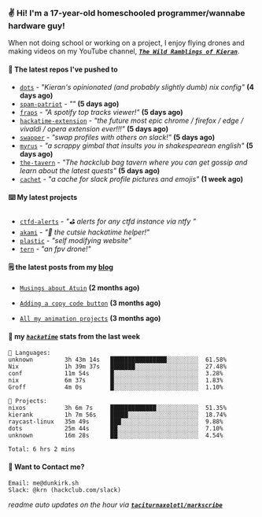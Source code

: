 ### ✌️ Hi! I'm a 17-year-old homeschooled programmer/wannabe hardware guy!

When not doing school or working on a project, I enjoy flying drones and making videos on my YouTube channel, [**_`The Wild Ramblings of Kieran`_**](https://youtube.com/@kieran.rambles).

#### 👷 The latest repos I've pushed to

- [`dots`](https://github.com/taciturnaxolotl/dots) - _"Kieran's opinionated (and probably slightly dumb) nix config"_ **(4 days ago)**
- [`spam-patriot`](https://github.com/taciturnaxolotl/spam-patriot) - _""_ **(5 days ago)**
- [`fraps`](https://github.com/taciturnaxolotl/fraps) - _"A spotify top tracks viewer!"_ **(5 days ago)**
- [`hackatime-extension`](https://github.com/taciturnaxolotl/hackatime-extension) - _"the future most epic chrome / firefox / edge / vivaldi / opera extension ever!!!"_ **(5 days ago)**
- [`swapper`](https://github.com/taciturnaxolotl/swapper) - _"swap profiles with others on slack!"_ **(5 days ago)**
- [`myrus`](https://github.com/taciturnaxolotl/myrus) - _"a scrappy gimbal that insults you in shakespearean english"_ **(5 days ago)**
- [`the-tavern`](https://github.com/taciturnaxolotl/the-tavern) - _"The hackclub bag tavern where you can get gossip and learn about the latest quests"_ **(5 days ago)**
- [`cachet`](https://github.com/taciturnaxolotl/cachet) - _"a cache for slack profile pictures and emojis"_ **(1 week ago)**

#### ⌨️ My latest projects

- [`ctfd-alerts`](https://github.com/taciturnaxolotl/ctfd-alerts) - _"⛳ alerts for any ctfd instance via ntfy "_
- [`akami`](https://github.com/taciturnaxolotl/akami) - _"🌷 the cutsie hackatime helper!"_
- [`plastic`](https://github.com/taciturnaxolotl/plastic) - _"self modifying website"_
- [`tern`](https://github.com/taciturnaxolotl/tern) - _"an fpv drone!"_

#### 🗒️ the latest posts from my [blog](https://dunkirk.sh)

- [`Musings about Atuin`](https://dunkirk.sh/blog/atuin/) **(2 months ago)**

- [`Adding a copy code button`](https://dunkirk.sh/blog/adding-a-copy-button/) **(3 months ago)**

- [`All my animation projects`](https://dunkirk.sh/blog/my-animations/) **(3 months ago)**



#### 📡 my [_`hackatime`_](https://waka.hackclub.com) stats from the last week

```text
💾 Languages:
unknown         3h 43m 14s   ████████████████░░░░░░░░░  61.58%
Nix             1h 39m 37s   ███████░░░░░░░░░░░░░░░░░░  27.48%
conf            11m 54s      █░░░░░░░░░░░░░░░░░░░░░░░░  3.28%
nix             6m 37s       █░░░░░░░░░░░░░░░░░░░░░░░░  1.83%
Groff           4m 0s        █░░░░░░░░░░░░░░░░░░░░░░░░  1.10%

💼 Projects:
nixos           3h 6m 7s     █████████████░░░░░░░░░░░░  51.35%
kierank         1h 7m 56s    █████░░░░░░░░░░░░░░░░░░░░  18.74%
raycast-linux   35m 49s      ███░░░░░░░░░░░░░░░░░░░░░░  9.88%
dots            25m 44s      ██░░░░░░░░░░░░░░░░░░░░░░░  7.10%
unknown         16m 28s      ██░░░░░░░░░░░░░░░░░░░░░░░  4.54%

Total: 6 hrs 2 mins
```

#### 📮 Want to Contact me?

```text
Email: me@dunkirk.sh
Slack: @krn (hackclub.com/slack)
```

_readme auto updates on the hour via [**`taciturnaxolotl/markscribe`**](https://github.com/taciturnaxolotl/markscribe)_
